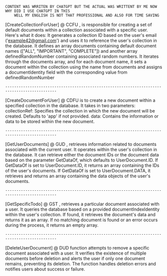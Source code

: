     CONTENT WAS WRRITEN BY CHATGPT BUT THE ACTUAL WAS WRITTENT BY ME NOW WHY DID I USE CHATGPT IN THIS
        WELL MY ENGLISH IS NOT THAT PROFESSIONAL AND ALSO FOR TIME SAVING


[CreateCollectionForUser] @ CCFU
    <CreateCollectionForUser>, is responsible for creating a set of default documents within a collection associated with a specific user. Here's what it does:
    It generates a collection ID based on the user's email ('example42@gmail.com') and uses it to reference the user's collection in the database.
    It defines an array documents containing default document names (["ALL", "IMPORTANT", "COMPLETE"]) and another array definedRandomNumber containing associated random numbers.
    It iterates through the documents array, and for each document name, it sets a document within the collection using the name from documents and assigns a documentIdentity field with the corresponding value from definedRandomNumber

    ---------------------------------------------------------------------------------------------

[CreateDocumentForUser] @ CDFU
    <CreateDocumentForUser> is to create a new document within a specified collection in the database. 
    It takes in two parameters: 
    collectionRef: Specifies the collection in which the new document will be created. Defaults to 'app' if not provided.
    data: Contains the information or data to be stored within the new document. 

    ---------------------------------------------------------------------------------------------

[GetUserDocuments] @ GUD
    <GetUserDocuments>, retrieves information related to documents associated with the current user. 
    It operates within the user's collection in the database. It can retrieve either the document IDs 
    or the document data based on the parameter GetDataOf, which defaults to UserDocument.ID.
    If GetDataOf is set to UserDocument.ID, it returns an array containing the IDs of the user's documents.
    If GetDataOf is set to UserDocument.DATA, it retrieves and returns an array containing the data objects of the user's documents.

    ---------------------------------------------------------------------------------------------

[GetSpecificTodo] @ GST
    <GetSpecificTodo>, retrieves a particular document associated with a user. 
    It queries the database based on a provided documentIndexIdentity within the user's collection. 
    If found, it retrieves the document's data and returns it as an array. 
    If no matching document is found or an error occurs during the process, 
    it returns an empty array.

    ---------------------------------------------------------------------------------------------

[DeleteUserDocument] @ DUD
    <DeleteUserDocument> function attempts to remove a specific document associated with a user. 
    It verifies the existence of multiple documents before deletion and alerts the user if only one 
    document remains, preventing its deletion. The function handles deletion errors and notifies 
    users about success or failure.
